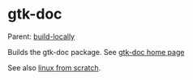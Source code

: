 gtk-doc
=======

Parent: [build-locally](../../README.md)

Builds the gtk-doc package. See [gtk-doc home page](http://www.gtk.org/gtk-doc/)

See also [linux from scratch](http://www.linuxfromscratch.org/blfs/view/svn/general/gtk-doc.html).

